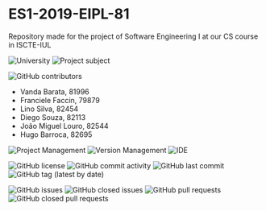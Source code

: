 # ES1-2019-EIPL-81
Repository made for the project of Software Engineering I at our CS course in ISCTE-IUL

![University](https://img.shields.io/badge/University-ISCTE--IUL-blue?style=for-the-badge)
![Project subject](https://img.shields.io/badge/Subject-Software%20Engineering%20I-green?style=for-the-badge)

![GitHub contributors](https://img.shields.io/github/contributors/vsfba1-iscteiul/ES1-2019-EIPL-81?style=for-the-badge&logo=github)
* Vanda Barata, 81996
* Franciele Faccin, 79879
* Lino Silva, 82454
* Diego Souza, 82113
* João Miguel Louro, 82544
* Hugo Barroca, 82695

![Project Management](https://img.shields.io/badge/Project%20Management-Trello-blue?logo=trello&style=for-the-badge)
![Version Management](https://img.shields.io/badge/Version%20Management-Git-red?logo=git&style=for-the-badge)
![IDE](https://img.shields.io/badge/IDE-Eclipse-4c1094?style=for-the-badge&logo=eclipse)

![GitHub license](https://img.shields.io/github/license/vsfba1-iscteiul/ES1-2019-EIPL-81)
![GitHub commit activity](https://img.shields.io/github/commit-activity/w/vsfba1-iscteiul/ES1-2019-EIPL-81)
![GitHub last commit](https://img.shields.io/github/last-commit/vsfba1-iscteiul/ES1-2019-EIPL-81)
![GitHub tag (latest by date)](https://img.shields.io/github/v/tag/vsfba1-iscteiul/ES1-2019-EIPL-81)

![GitHub issues](https://img.shields.io/github/issues/vsfba1-iscteiul/ES1-2019-EIPL-81)
![GitHub closed issues](https://img.shields.io/github/issues-closed/vsfba1-iscteiul/ES1-2019-EIPL-81)
![GitHub pull requests](https://img.shields.io/github/issues-pr/vsfba1-iscteiul/ES1-2019-EIPL-81)
![GitHub closed pull requests](https://img.shields.io/github/issues-pr-closed/vsfba1-iscteiul/ES1-2019-EIPL-81)
